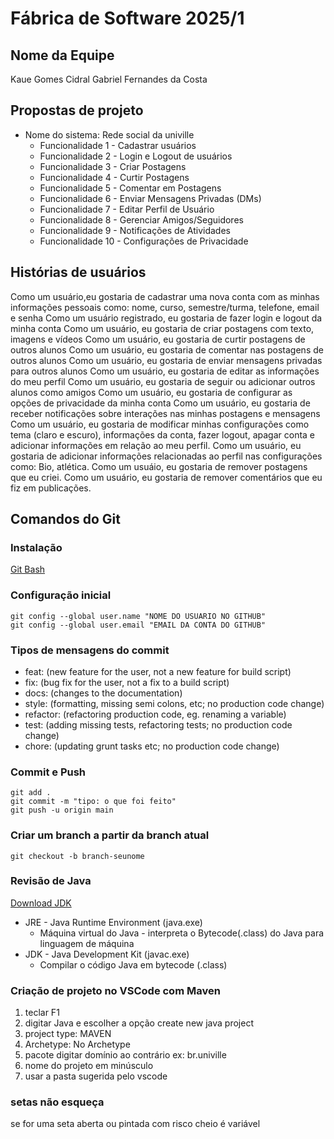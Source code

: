 # Fábrica de Software 2025/1

## Nome da Equipe

Kaue Gomes Cidral
Gabriel Fernandes da Costa

## Propostas de projeto

- Nome do sistema: Rede social da univille
  - Funcionalidade 1 - Cadastrar usuários
  - Funcionalidade 2 - Login e Logout de usuários
  - Funcionalidade 3 - Criar Postagens
  - Funcionalidade 4 - Curtir Postagens
  - Funcionalidade 5 - Comentar em Postagens
  - Funcionalidade 6 - Enviar Mensagens Privadas (DMs)
  - Funcionalidade 7 - Editar Perfil de Usuário
  - Funcionalidade 8 - Gerenciar Amigos/Seguidores
  - Funcionalidade 9 - Notificações de Atividades
  - Funcionalidade 10 - Configurações de Privacidade  

## Histórias de usuários

Como um usuário,eu gostaria de cadastrar uma nova conta com as minhas informações pessoais como: nome, curso, semestre/turma, telefone, email e senha
Como um usuário registrado, eu gostaria de fazer login e logout da minha conta
Como um usuário, eu gostaria de criar postagens com texto, imagens e vídeos
Como um usuário, eu gostaria de curtir postagens de outros alunos
Como um usuário, eu gostaria de comentar nas postagens de outros alunos
Como um usuário, eu gostaria de enviar mensagens privadas para outros alunos
Como um usuário, eu gostaria de editar as informações do meu perfil
Como um usuário, eu gostaria de seguir ou adicionar outros alunos como amigos
Como um usuário, eu gostaria de configurar as opções de privacidade da minha conta
Como um usuário, eu gostaria de receber notificações sobre interações nas minhas postagens e mensagens 
Como um usuário, eu gostaria de modificar minhas configurações como tema (claro e escuro), informações da conta, fazer logout, apagar conta e adicionar informações em relação ao meu perfil.
Como um usuário, eu gostaria de adicionar informações relacionadas ao perfil nas configurações como: Bio, atlética.
Como um usuáio, eu gostaria de remover postagens que eu criei.
Como um usuário, eu gostaria de remover comentários que eu fiz em publicações.
## Comandos do Git

### Instalação
[Git Bash](https://git-scm.com/downloads)

### Configuração inicial

```
git config --global user.name "NOME DO USUARIO NO GITHUB"
git config --global user.email "EMAIL DA CONTA DO GITHUB"
```
### Tipos de mensagens do commit

- feat: (new feature for the user, not a new feature for build script)
- fix: (bug fix for the user, not a fix to a build script)
- docs: (changes to the documentation)
- style: (formatting, missing semi colons, etc; no production code change)
- refactor: (refactoring production code, eg. renaming a variable)
- test: (adding missing tests, refactoring tests; no production code change)
- chore: (updating grunt tasks etc; no production code change)

### Commit e Push

```
git add .
git commit -m "tipo: o que foi feito"
git push -u origin main
```

### Criar um branch a partir da branch atual
```
git checkout -b branch-seunome
```

### Revisão de Java

[Download JDK](https://adoptium.net/)

- JRE - Java Runtime Environment (java.exe)
  - Máquina virtual do Java - interpreta o Bytecode(.class) do Java para linguagem de máquina
- JDK - Java Development Kit (javac.exe)
  - Compilar o código Java em bytecode (.class)

### Criação de projeto no VSCode com Maven
1) teclar F1
2) digitar Java e escolher a opção create new java project
3) project type: MAVEN
4) Archetype: No Archetype
5) pacote digitar domínio ao contrário ex: br.univille
6) nome do projeto em minúsculo
7) usar a pasta sugerida pelo vscode

### setas não esqueça

se for uma seta aberta ou pintada com risco cheio é variável